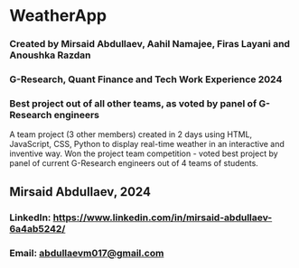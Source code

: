 # WeatherApp
### Created by Mirsaid Abdullaev, Aahil Namajee, Firas Layani and Anoushka Razdan
### G-Research, Quant Finance and Tech Work Experience 2024
### Best project out of all other teams, as voted by panel of G-Research engineers

A team project (3 other members) created in 2 days using HTML, JavaScript, CSS, Python to display real-time weather in an interactive and inventive way. Won the project team competition - voted best project by panel of current G-Research engineers out of 4 teams of students.

## Mirsaid Abdullaev, 2024
### LinkedIn: https://www.linkedin.com/in/mirsaid-abdullaev-6a4ab5242/
### Email: abdullaevm017@gmail.com
